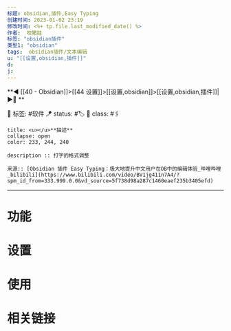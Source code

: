 ```yaml
---
标题: obsidian,插件,Easy Typing
创建时间: 2023-01-02 23:19
修改时间: <%+ tp.file.last_modified_date() %>
作者:  咬猪娃
标签: "obsidian插件" 
类型1: "obsidian"
tags:  obsidian插件/文本编辑
u: "[[设置,obsidian,插件]]"
d:
j: 
---
```


**◀️ [[40 - Obsidian]]>[[44 设置]]>[[设置,obsidian]]>[[设置,obsidian,插件]]| ▶️📎 **  

🧩 标签:  #软件 
🪁 status: #🏷️
🎏 class: #🖇️

```ad-info
title: <u></u>**描述**
collapse: open
color: 233, 244, 240

description :: 打字的格式调整

来源:: [Obsidian 插件 Easy Typing：极大地提升中文用户在OB中的编辑体验_哔哩哔哩_bilibili](https://www.bilibili.com/video/BV1jg411n7A4/?spm_id_from=333.999.0.0&vd_source=5f738d98a287c1460eaef235b3405efd)

```


---

# 功能

# 设置

# 使用

# 相关链接






